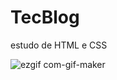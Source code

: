 # TecBlog
estudo de HTML e CSS


![ezgif com-gif-maker](https://user-images.githubusercontent.com/82418945/121286374-1bbe6e00-c8b6-11eb-937f-d3684de65fec.gif)
